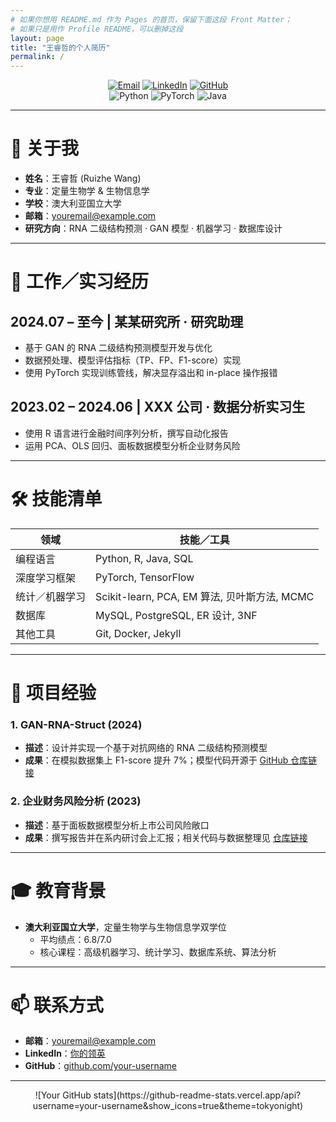 ```yaml
---
# 如果你想用 README.md 作为 Pages 的首页，保留下面这段 Front Matter；
# 如果只是用作 Profile README，可以删掉这段
layout: page
title: "王睿哲的个人简历"
permalink: /
---
```


<!-- 顶部徽章：社交 / 技术栈 / GitHub 统计 -->
<p align="center">
  <a href="mailto:youremail@example.com"><img src="https://img.shields.io/badge/Email-youremail%40example.com-blue" alt="Email"></a>
  <a href="https://www.linkedin.com/in/your-linkedin"><img src="https://img.shields.io/badge/LinkedIn-your--name-blue" alt="LinkedIn"></a>
  <a href="https://github.com/your-username"><img src="https://img.shields.io/badge/GitHub-your--username-181717?style=flat&logo=github" alt="GitHub"></a>
  <br>
  <img src="https://img.shields.io/badge/Python-3.9+-yellow?logo=python" alt="Python">
  <img src="https://img.shields.io/badge/PyTorch-1.10-red?logo=pytorch" alt="PyTorch">
  <img src="https://img.shields.io/badge/Java-8+-red?logo=java" alt="Java">
</p>

---

# 👋 关于我
- **姓名**：王睿哲 (Ruizhe Wang)  
- **专业**：定量生物学 & 生物信息学  
- **学校**：澳大利亚国立大学  
- **邮箱**：youremail@example.com  
- **研究方向**：RNA 二级结构预测 · GAN 模型 · 机器学习 · 数据库设计  

---

# 💼 工作／实习经历
## 2024.07 – 至今  | **某某研究所** · 研究助理  
- 基于 GAN 的 RNA 二级结构预测模型开发与优化  
- 数据预处理、模型评估指标（TP、FP、F1-score）实现  
- 使用 PyTorch 实现训练管线，解决显存溢出和 in-place 操作报错  

## 2023.02 – 2024.06 | **XXX 公司** · 数据分析实习生  
- 使用 R 语言进行金融时间序列分析，撰写自动化报告  
- 运用 PCA、OLS 回归、面板数据模型分析企业财务风险  

---

# 🛠 技能清单
| 领域       | 技能／工具                                  |
|----------|-------------------------------------------|
| 编程语言     | Python, R, Java, SQL                       |
| 深度学习框架  | PyTorch, TensorFlow                        |
| 统计／机器学习 | Scikit-learn, PCA, EM 算法, 贝叶斯方法, MCMC |
| 数据库      | MySQL, PostgreSQL, ER 设计, 3NF            |
| 其他工具    | Git, Docker, Jekyll                        |

---

# 📂 项目经验
### 1. GAN-RNA-Struct (2024)
- **描述**：设计并实现一个基于对抗网络的 RNA 二级结构预测模型  
- **成果**：在模拟数据集上 F1-score 提升 7%；模型代码开源于 [GitHub 仓库链接](https://github.com/your-username/GAN-RNA-Struct)  

### 2. 企业财务风险分析 (2023)
- **描述**：基于面板数据模型分析上市公司风险敞口  
- **成果**：撰写报告并在系内研讨会上汇报；相关代码与数据整理见 [仓库链接](https://github.com/your-username/financial-risk)  

---

# 🎓 教育背景
- **澳大利亚国立大学**，定量生物学与生物信息学双学位  
  - 平均绩点：6.8/7.0  
  - 核心课程：高级机器学习、统计学习、数据库系统、算法分析  

---

# 📫 联系方式
- **邮箱**：youremail@example.com  
- **LinkedIn**：[你的领英](https://www.linkedin.com/in/your-linkedin)  
- **GitHub**：[github.com/your-username](https://github.com/your-username)  

---

<!-- 可选：展示 GitHub 统计 -->
<div align="center">
  ![Your GitHub stats](https://github-readme-stats.vercel.app/api?username=your-username&show_icons=true&theme=tokyonight)
</div>
